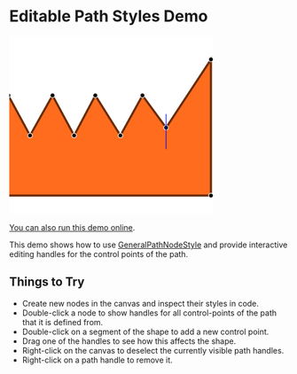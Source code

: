 # Editable Path Styles Demo

<img src="../../resources/image/editablepath.png" alt="demo-thumbnail" height="320"/>

[You can also run this demo online](https://live.yworks.com/demos/style/editablepathstyle/index.html).

This demo shows how to use [GeneralPathNodeStyle](https://docs.yworks.com/yfileshtml/#/api/GeneralPathNodeStyle) and provide interactive editing handles for the control points of the path.

## Things to Try

- Create new nodes in the canvas and inspect their styles in code.
- Double-click a node to show handles for all control-points of the path that it is defined from.
- Double-click on a segment of the shape to add a new control point.
- Drag one of the handles to see how this affects the shape.
- Right-click on the canvas to deselect the currently visible path handles.
- Right-click on a path handle to remove it.
